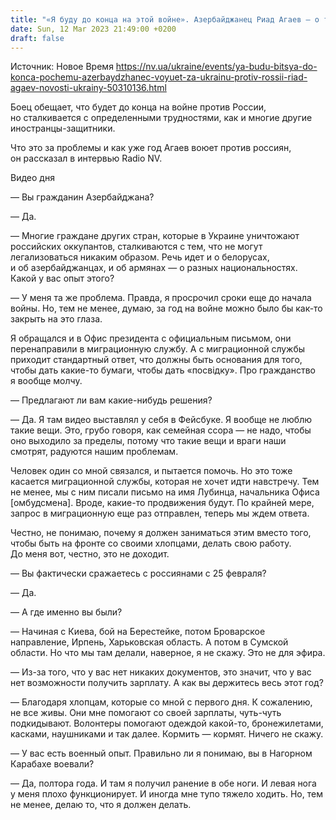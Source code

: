 ```yaml
---
title: "«Я буду до конца на этой войне». Азербайджанец Риад Агаев — о том, почему и как борется за Украину против россиян. Интервью NV"
date: Sun, 12 Mar 2023 21:49:00 +0200
draft: false
---
```

Источник: Новое Время https://nv.ua/ukraine/events/ya-budu-bitsya-do-konca-pochemu-azerbaydzhanec-voyuet-za-ukrainu-protiv-rossii-riad-agaev-novosti-ukrainy-50310136.html


 Боец обещает, что будет до конца на войне против России, но сталкивается с определенными трудностями, как и многие другие иностранцы-защитники.

Что это за проблемы и как уже год Агаев воюет против россиян, он рассказал в интервью Radio NV.

  Видео дня   

— Вы гражданин Азербайджана?

— Да.

— Многие граждане других стран, которые в Украине уничтожают российских оккупантов, сталкиваются с тем, что не могут легализоваться никаким образом. Речь идет и о белорусах, и об азербайджанцах, и об армянах — о разных национальностях. Какой у вас опыт этого?

— У меня та же проблема. Правда, я просрочил сроки еще до начала войны. Но, тем не менее, думаю, за год на войне можно было бы как-то закрыть на это глаза.

Я обращался и в Офис президента с официальным письмом, они перенаправили в миграционную службу. А с миграционной службы приходит стандартный ответ, что должны быть основания для того, чтобы дать какие-то бумаги, чтобы дать «посвідку». Про гражданство я вообще молчу.

— Предлагают ли вам какие-нибудь решения?

— Да. Я там видео выставлял у себя в Фейсбуке. Я вообще не люблю такие вещи. Это, грубо говоря, как семейная ссора — не надо, чтобы оно выходило за пределы, потому что такие вещи и враги наши смотрят, радуются нашим проблемам.

Человек один со мной связался, и пытается помочь. Но это тоже касается миграционной службы, которая не хочет идти навстречу. Тем не менее, мы с ним писали письмо на имя Лубинца, начальника Офиса [омбудсмена]. Вроде, какие-то продвижения будут. По крайней мере, запрос в миграционную еще раз отправлен, теперь мы ждем ответа.

Честно, не понимаю, почему я должен заниматься этим вместо того, чтобы быть на фронте со своими хлопцами, делать свою работу. До меня вот, честно, это не доходит.

— Вы фактически сражаетесь с россиянами с 25 февраля?

— Да.

— А где именно вы были?

— Начиная с Киева, бой на Берестейке, потом Броварское направление, Ирпень, Харьковская область. А потом в Сумской области. Но что мы там делали, наверное, я не скажу. Это не для эфира.

— Из-за того, что у вас нет никаких документов, это значит, что у вас нет возможности получить зарплату. А как вы держитесь весь этот год?

— Благодаря хлопцам, которые со мной с первого дня. К сожалению, не все живы. Они мне помогают со своей зарплаты, чуть-чуть подкидывают. Волонтеры помогают одеждой какой-то, бронежилетами, касками, наушниками и так далее. Кормить — кормят. Ничего не скажу.

— У вас есть военный опыт. Правильно ли я понимаю, вы в Нагорном Карабахе воевали?

— Да, полтора года. И там я получил ранение в обе ноги. И левая нога у меня плохо функционирует. И иногда мне тупо тяжело ходить. Но, тем не менее, делаю то, что я должен делать.

